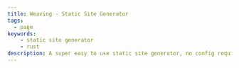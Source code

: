 ```yaml
---
title: Weaving - Static Site Generator
tags:
  - page
keywords:
    - static site generator
    - rust
description: A super easy to use static site generator, no config required (config is optional.)
---
```

